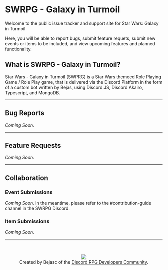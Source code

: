 # SWRPG - Galaxy in Turmoil

Welcome to the public issue tracker and support site for Star Wars: Galaxy in Turmoil

Here, you will be able to report bugs, submit feature requets, submit new events or items to be included, and view upcoming features and planned functionality. 

## What is SWRPG - Galaxy in Turmoil?
Star Wars - Galaxy in Turmoil (SWPRG) is a Star Wars themeed Role Playing Game / Role Play game, that is delivered via the Discord Platform in the form of a custom bot written by Bejas, using Discord.JS, Discord Akairo, Typescript, and MongoDB.

---

## Bug Reports
_Coming Soon._

---

## Feature Requests
_Coming Soon._

---

## Collaboration
### Event Submissions
_Coming Soon._
In the meantime, please refer to the #contribution-guide channel in the SWRPG Discord.

### Item Submissions
_Coming Soon._

---

<p align="center">
  <!--<a href= 'https://discord.gg/aqYHAH5GE5'><img src ="https://cdn.discordapp.com/attachments/743343095130619943/795598864329080862/cover_edit.png"/> </a>-->
  <br/>
  <br/>
  <a href= 'https://discord.gg/aqYHAH5GE5'><img src ="https://cdn.discordapp.com/attachments/744519449696141312/792729324423217182/drpg_shield.png"/> </a>
  <br/>
  Created by Bejasc of the <a href= 'https://discord.gg/aqYHAH5GE5'>Discord RPG Developers Community</a>.
</p>
